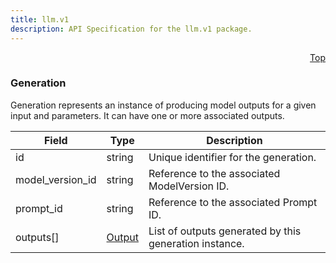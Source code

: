 ```yaml
---
title: llm.v1
description: API Specification for the llm.v1 package.
---
```


<a name="generation-proto"></a><p align="right"><a href="#top">Top</a></p>

<!-- begin services -->

<!-- begin services -->



<a name="llm-v1-Generation"></a>

### Generation

Generation represents an instance of producing model outputs for a given input and parameters.
It can have one or more associated outputs.




| Field | Type | Description |
| ----- | ---- | ----------- |
| id |string|  Unique identifier for the generation.  |
| model_version_id |string|  Reference to the associated ModelVersion ID.  |
| prompt_id |string|  Reference to the associated Prompt ID.  |
| outputs[] |[Output](./output.md#llm-v1-Output)|  List of outputs generated by this generation instance.  |




 <!-- end nested messages -->

 <!-- end nested enums -->


 <!-- end messages -->

<!-- begin file-level enums -->
 <!-- end file-level enums -->

<!-- begin file-level extensions -->
 <!-- end file-level extensions -->

